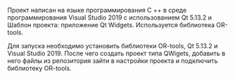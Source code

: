 Проект написан на языке программирования C ++ в среде программирования Visual Studio 2019 с использованием Qt 5.13.2 и  Шаблон проекта: приложение Qt Widgets. Используется библиотека OR-tools.


Для запуска необходимо установить библиотеки OR-tools, Qt 5.13.2 и Visual Studio 2019. После чего создать проект типа QWigets, добавить в него файлы из репозитория зайти в настройки проекта и подключить библиотеку OR-tools.
